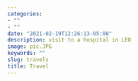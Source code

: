 ```yaml
---
categories:
- ""
- ""
date: "2021-02-19T12:26:13-05:00"
description: visit to a hospital in LEO
image: pic.JPG
keywords: ""
slug: travels
title: Travel
---
```


